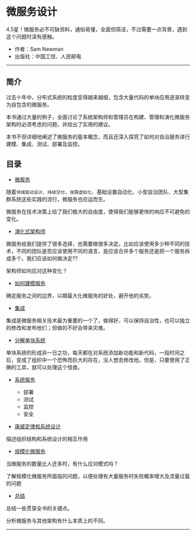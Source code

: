 #   微服务设计

4.5星！微服务必不可缺资料，通俗易懂，全面但简洁，不过需要一点背景，遇到这个问题时深有感触。

-   作者：Sam Newman
-   出版社：中国工信、人民邮电

----

##  简介

过去十年中，分布式系统的粒度变得越来越细，包含大量代码的单块应用逐渐转变为自包含的微服务。

本书通过大量的例子，全面讨论了系统架构师和管理员在构建、管理和演化微服务架构时必须考虑的问题，并给出了实用的建议。

本书不但详细地阐述了微服务的基本概念，而且还深入探究了如何对自治服务进行建模、集成、测试、部署及监控。


##  目录

-   [微服务](001.md)

随着`领域驱动设计`、`持续交付`、`按需虚拟化`、基础设置自动化、小型自治团队、大型集群系统这些实践的流行，微服务也应运而生。

微服务在技术决策上给了我们极大的自由度，使得我们能够更快的响应不可避免的变化。

-   [演化式架构师](002.md)

微服务给我们提供了很多选择，也需要做很多决定。比如应该使用多少种不同的技术，不同的团队是否应该使用不同的语言，是应该合并多个服务还是把一个服务拆成多个。我们应该如何做决定??

架构师如何应对这种变化？

-   [如何建模服务](003.md)

确定服务之间的边界，以期最大化微服务的好处，避开他的劣势。

-   [集成](004.md)

集成是微服务相关技术最为重要的一个了，做得好，可以保持自治性，也可以独立的修改和发布他们；但做的不好会带来灾难。

-   [分解单块系统](005.md)

单块系统的形成非一日之功，每天都在对系统添加新功能和新代码，一段时间之后，变成了组织中一个恐怖而巨大的存在，没人想去修改他。但是，只要使用了正确的工具，就可以处理这个怪兽。

-   [系统服务](006.md)
    -   部署
    -   测试
    -   监控
    -   安全



-   [康威定律和系统设计](010.md)

描述组织结构和系统设计的相互作用

-   [规模化微服务](011.md)

当微服务的数量比人还多时，有什么应对模式吗？

了解规模化微服务所面临的问题，以便处理有大量服务时失败概率增大及流量过载的问题

-   [总结](012.md)

总结一些贯穿全书的关键点。

分析微服务与其他架构有什么本质上的不同。

----